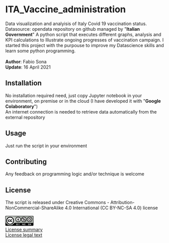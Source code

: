 # ITA_Vaccine_administration
Data visualization and analyisis of Italy Covid 19 vaccination status. Datasource: opendata repository on github managed by "**Italian Government**" 
A python script that executes different graphs, analysis and KPI calculations to lllustrate ongoing progresses of vaccination campaign.
I started this project with the purpouse to improve my Datascience skills and learn some python programming.
<br>
<br>
**Author**: Fabio Sona<br>
**Update**: 16 April 2021<br>

## Installation
No installation required need, just copy Jupyter notebook in your environment, on premise or in the cloud (I have developed it with "**Google Colaboratory**")   
An internet connection is needed to retrieve data automatically from the external repository

## Usage
Just run the script in your environment

## Contributing
Any feedback on programming logic and/or technique is welcome

## License

The script is released under Creative Commons - Attribution-NonCommercial-ShareAlike 4.0 International (CC BY-NC-SA 4.0) license <br>
<br>
<img src="/88x31.png" alt="CC License"/><br>
[License summary](https://creativecommons.org/licenses/by-nc-sa/4.0/)<br>
[License legal text](https://creativecommons.org/licenses/by-nc-sa/4.0/legalcode)<br>
